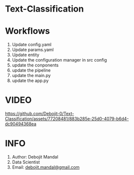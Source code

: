 # Text-Classification

# Workflows



1.  Update config.yaml 
2.  Update params.yaml
3.  Update entity
4.  Update the configuration manager in src config
5.  update the conponents
6.  update the pipeline
7.  update the main.py
8.  update the app.py

# VIDEO

https://github.com/Debojit-0/Text-Classification/assets/77208481/883b285e-25d0-4079-b6d4-dc90494368ea



# INFO
1.  Author: Debojit Mandal
2.  Data Scientist
3.  Email: debojit.mandal@gmail.com

